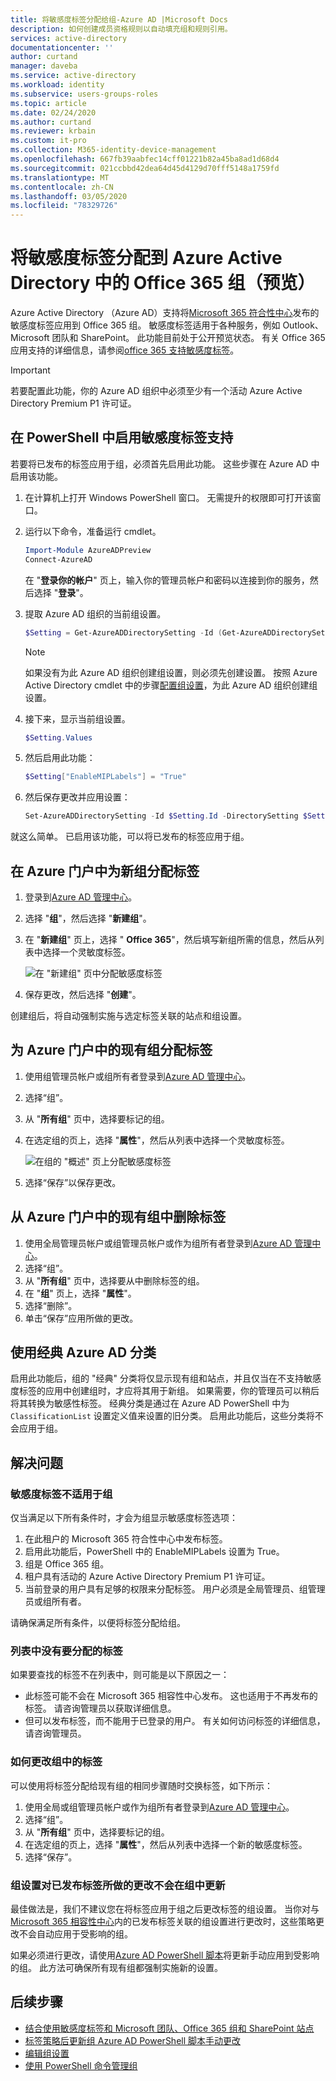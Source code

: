 ```yaml
---
title: 将敏感度标签分配给组-Azure AD |Microsoft Docs
description: 如何创建成员资格规则以自动填充组和规则引用。
services: active-directory
documentationcenter: ''
author: curtand
manager: daveba
ms.service: active-directory
ms.workload: identity
ms.subservice: users-groups-roles
ms.topic: article
ms.date: 02/24/2020
ms.author: curtand
ms.reviewer: krbain
ms.custom: it-pro
ms.collection: M365-identity-device-management
ms.openlocfilehash: 667fb39aabfec14cff01221b82a45ba8ad1d68d4
ms.sourcegitcommit: 021ccbbd42dea64d45d4129d70fff5148a1759fd
ms.translationtype: MT
ms.contentlocale: zh-CN
ms.lasthandoff: 03/05/2020
ms.locfileid: "78329726"
---
```

# <a name="assign-sensitivity-labels-to-office-365-groups-in-azure-active-directory-preview"></a>将敏感度标签分配到 Azure Active Directory 中的 Office 365 组（预览）

Azure Active Directory （Azure AD）支持将[Microsoft 365 符合性中心](https://sip.protection.office.com/homepage)发布的敏感度标签应用到 Office 365 组。 敏感度标签适用于各种服务，例如 Outlook、Microsoft 团队和 SharePoint。 此功能目前处于公开预览状态。 有关 Office 365 应用支持的详细信息，请参阅[office 365 支持敏感度标签](https://docs.microsoft.com/microsoft-365/compliance/sensitivity-labels-teams-groups-sites#support-for-the-sensitivity-labels)。

> [!IMPORTANT]
> 若要配置此功能，你的 Azure AD 组织中必须至少有一个活动 Azure Active Directory Premium P1 许可证。

## <a name="enable-sensitivity-label-support-in-powershell"></a>在 PowerShell 中启用敏感度标签支持

若要将已发布的标签应用于组，必须首先启用此功能。 这些步骤在 Azure AD 中启用该功能。

1. 在计算机上打开 Windows PowerShell 窗口。 无需提升的权限即可打开该窗口。
1. 运行以下命令，准备运行 cmdlet。

    ```PowerShell
    Import-Module AzureADPreview
    Connect-AzureAD
    ```

    在 "**登录你的帐户**" 页上，输入你的管理员帐户和密码以连接到你的服务，然后选择 "**登录**"。
1. 提取 Azure AD 组织的当前组设置。

    ```PowerShell
    $Setting = Get-AzureADDirectorySetting -Id (Get-AzureADDirectorySetting | where -Property DisplayName -Value "Group.Unified" -EQ).id
    ```

    > [!NOTE]
    > 如果没有为此 Azure AD 组织创建组设置，则必须先创建设置。 按照 Azure Active Directory cmdlet 中的步骤[配置组设置](https://docs.microsoft.com/azure/active-directory/users-groups-roles/groups-settings-cmdlets)，为此 Azure AD 组织创建组设置。

1. 接下来，显示当前组设置。

    ```PowerShell
    $Setting.Values
    ```

1. 然后启用此功能：

    ```PowerShell
    $Setting["EnableMIPLabels"] = "True"
    ```

1. 然后保存更改并应用设置：

    ```PowerShell
    Set-AzureADDirectorySetting -Id $Setting.Id -DirectorySetting $Setting
    ```

就这么简单。 已启用该功能，可以将已发布的标签应用于组。

## <a name="assign-a-label-to-a-new-group-in-azure-portal"></a>在 Azure 门户中为新组分配标签

1. 登录到[Azure AD 管理中心](https://aad.portal.azure.com)。
1. 选择 "**组**"，然后选择 "**新建组**"。
1. 在 "**新建组**" 页上，选择 " **Office 365**"，然后填写新组所需的信息，然后从列表中选择一个灵敏度标签。

   ![在 "新建组" 页中分配敏感度标签](./media/groups-assign-sensitivity-labels/new-group-page.png)

1. 保存更改，然后选择 "**创建**"。

创建组后，将自动强制实施与选定标签关联的站点和组设置。

## <a name="assign-a-label-to-an-existing-group-in-azure-portal"></a>为 Azure 门户中的现有组分配标签

1. 使用组管理员帐户或组所有者登录到[Azure AD 管理中心](https://aad.portal.azure.com)。
1. 选择“组”。
1. 从 "**所有组**" 页中，选择要标记的组。
1. 在选定组的页上，选择 "**属性**"，然后从列表中选择一个灵敏度标签。

   ![在组的 "概述" 页上分配敏感度标签](./media/groups-assign-sensitivity-labels/assign-to-existing.png)

1. 选择“保存”以保存更改。

## <a name="remove-a-label-from-an-existing-group-in-azure-portal"></a>从 Azure 门户中的现有组中删除标签

1. 使用全局管理员帐户或组管理员帐户或作为组所有者登录到[Azure AD 管理中心](https://aad.portal.azure.com)。
1. 选择“组”。
1. 从 "**所有组**" 页中，选择要从中删除标签的组。
1. 在 "**组**" 页上，选择 "**属性**"。
1. 选择“删除”。
1. 单击“保存”应用所做的更改。

## <a name="using-classic-azure-ad-classifications"></a>使用经典 Azure AD 分类

启用此功能后，组的 "经典" 分类将仅显示现有组和站点，并且仅当在不支持敏感度标签的应用中创建组时，才应将其用于新组。 如果需要，你的管理员可以稍后将其转换为敏感性标签。 经典分类是通过在 Azure AD PowerShell 中为 `ClassificationList` 设置定义值来设置的旧分类。 启用此功能后，这些分类将不会应用于组。

## <a name="troubleshooting-issues"></a>解决问题

### <a name="sensitivity-labels-are-not-available-for-assignment-on-a-group"></a>敏感度标签不适用于组

仅当满足以下所有条件时，才会为组显示敏感度标签选项：

1. 在此租户的 Microsoft 365 符合性中心中发布标签。
1. 启用此功能后，PowerShell 中的 EnableMIPLabels 设置为 True。
1. 组是 Office 365 组。
1. 租户具有活动的 Azure Active Directory Premium P1 许可证。
1. 当前登录的用户具有足够的权限来分配标签。 用户必须是全局管理员、组管理员或组所有者。

请确保满足所有条件，以便将标签分配给组。

### <a name="the-label-i-want-to-assign-is-not-in-the-list"></a>列表中没有要分配的标签

如果要查找的标签不在列表中，则可能是以下原因之一：

- 此标签可能不会在 Microsoft 365 相容性中心发布。 这也适用于不再发布的标签。 请咨询管理员以获取详细信息。
- 但可以发布标签，而不能用于已登录的用户。 有关如何访问标签的详细信息，请咨询管理员。

### <a name="how-to-change-the-label-on-a-group"></a>如何更改组中的标签

可以使用将标签分配给现有组的相同步骤随时交换标签，如下所示：

1. 使用全局或组管理员帐户或作为组所有者登录到[Azure AD 管理中心](https://aad.portal.azure.com)。
1. 选择“组”。
1. 从 "**所有组**" 页中，选择要标记的组。
1. 在选定组的页上，选择 "**属性**"，然后从列表中选择一个新的敏感度标签。
1. 选择“保存”。

### <a name="group-setting-changes-to-published-labels-are-not-updated-on-the-groups"></a>组设置对已发布标签所做的更改不会在组中更新

最佳做法是，我们不建议您在将标签应用于组之后更改标签的组设置。 当你对与[Microsoft 365 相容性中心](https://sip.protection.office.com/homepage)内的已发布标签关联的组设置进行更改时，这些策略更改不会自动应用于受影响的组。

如果必须进行更改，请使用[Azure AD PowerShell 脚本](https://github.com/microsoftgraph/powershell-aad-samples/blob/master/ReassignSensitivityLabelToO365Groups.ps1)将更新手动应用到受影响的组。 此方法可确保所有现有组都强制实施新的设置。

## <a name="next-steps"></a>后续步骤

- [结合使用敏感度标签和 Microsoft 团队、Office 365 组和 SharePoint 站点](https://docs.microsoft.com/microsoft-365/compliance/sensitivity-labels-teams-groups-sites)
- [标签策略后更新组 Azure AD PowerShell 脚本手动更改](https://github.com/microsoftgraph/powershell-aad-samples/blob/master/ReassignSensitivityLabelToO365Groups.ps1)
- [编辑组设置](https://docs.microsoft.com/azure/active-directory/fundamentals/active-directory-groups-settings-azure-portal)
- [使用 PowerShell 命令管理组](https://docs.microsoft.com/azure/active-directory/users-groups-roles/groups-settings-v2-cmdlets)
